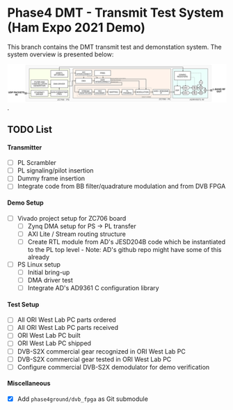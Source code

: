 # Phase4 DMT - Transmit Test System (Ham Expo 2021 Demo)

This branch contains the DMT transmit test and demonstation system. The system overview is presented below:

![System Overview](doc/system_overview.svg).

## TODO List

#### Transmitter

- [ ] PL Scrambler
- [ ] PL signaling/pilot insertion
- [ ] Dummy frame insertion
- [ ] Integrate code from BB filter/quadrature modulation and from DVB FPGA

#### Demo Setup

- [ ] Vivado project setup for ZC706 board
  - [ ] Zynq DMA setup for PS -> PL transfer
  - [ ] AXI Lite / Stream routing structure
  - [ ] Create RTL module from AD's JESD204B code which be instantiated to the PL top level - Note: AD's github repo might have some of this already

- [ ] PS Linux setup
  - [ ] Initial bring-up
  - [ ] DMA driver test
  - [ ] Integrate AD's AD9361 C configuration library

#### Test Setup

- [ ] All ORI West Lab PC parts ordered
- [ ] All ORI West Lab PC parts received
- [ ] ORI West Lab PC built
- [ ] ORI West Lab PC shipped
- [ ] DVB-S2X commercial gear recognized in ORI West Lab PC
- [ ] DVB-S2X commercial gear tested in ORI West Lab PC
- [ ] Configure commercial DVB-S2X demodulator for demo verification

#### Miscellaneous 
- [x] Add `phase4ground/dvb_fpga` as Git submodule
